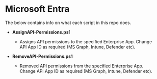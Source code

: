 # Microsoft Entra

The below contains info on what each script in this repo does.

- **AssignAPI-Permissions.ps1**
  - Assigns API permissions to the specified Enterprise App. Change API App ID as required (MS Graph, Intune, Defender etc).

- **RemoveAPI-Permissions.ps1**
  - Removed API permissions from the specified Enterprise App. Change API App ID as required (MS Graph, Intune, Defender etc).
